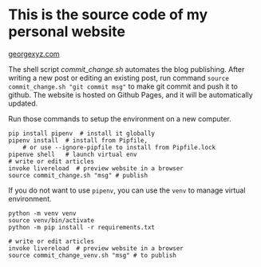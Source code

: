 # This is the source code of my personal website

[georgexyz.com](https://www.georgexyz.com)

The shell script *commit_change.sh* automates the blog publishing.  After
writing a new post or editing an existing post, run command `source
commit_change.sh "git commit msg"` to make git commit and push it to github. The
website is hosted on Github Pages, and it will be automatically updated. 

Run those commands to setup the environment on a new computer.

```
pip install pipenv  # install it globally
pipenv install  # install from Pipfile, 
    # or use --ignore-pipfile to install from Pipfile.lock
pipenve shell   # launch virtual env
# write or edit articles
invoke livereload  # preview website in a browser
source commit_change.sh "msg" # publish
```

If you do not want to use `pipenv`, you can use the `venv` to manage virtual 
environment. 

```
python -m venv venv
source venv/bin/activate
python -m pip install -r requirements.txt

# write or edit articles
invoke livereload  # preview website in a browser
source commit_change_venv.sh "msg" # to publish
```

